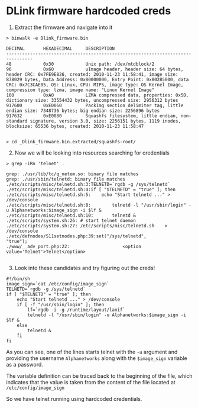 # DLink firmware hardcoded creds

1.  Extract the firmware and navigate into it

```
> binwalk -e Dlink_firmware.bin

DECIMAL       HEXADECIMAL     DESCRIPTION
--------------------------------------------------------------------------------
48            0x30            Unix path: /dev/mtdblock/2
96            0x60            uImage header, header size: 64 bytes, header CRC: 0x7FE9E826, created: 2010-11-23 11:58:41, image size: 878029 bytes, Data Address: 0x80000000, Entry Point: 0x802B5000, data CRC: 0x7C3CAE85, OS: Linux, CPU: MIPS, image type: OS Kernel Image, compression type: lzma, image name: "Linux Kernel Image"
160           0xA0            LZMA compressed data, properties: 0x5D, dictionary size: 33554432 bytes, uncompressed size: 2956312 bytes
917600        0xE0060         PackImg section delimiter tag, little endian size: 7348736 bytes; big endian size: 2256896 bytes
917632        0xE0080         Squashfs filesystem, little endian, non-standard signature, version 3.0, size: 2256151 bytes, 1119 inodes, blocksize: 65536 bytes, created: 2010-11-23 11:58:47


> cd _Dlink_firmware.bin.extracted/squashfs-root/

```

2. Now we will be looking into resources searching for credentials

```
> grep -iRn 'telnet' .

grep: ./usr/lib/tc/q_netem.so: binary file matches
grep: ./usr/sbin/telnetd: binary file matches
./etc/scripts/misc/telnetd.sh:3:TELNETD=`rgdb -g /sys/telnetd`
./etc/scripts/misc/telnetd.sh:4:if [ "$TELNETD" = "true" ]; then
./etc/scripts/misc/telnetd.sh:5:    echo "Start telnetd ..." > /dev/console
./etc/scripts/misc/telnetd.sh:8:        telnetd -l "/usr/sbin/login" -u Alphanetworks:$image_sign -i $lf &
./etc/scripts/misc/telnetd.sh:10:       telnetd &
./etc/scripts/system.sh:26: # start telnet daemon
./etc/scripts/system.sh:27: /etc/scripts/misc/telnetd.sh    > /dev/console
./etc/defnodes/S11setnodes.php:39:set("/sys/telnetd",           "true");
./www/__adv_port.php:22:                    <option value='Telnet'>Telnet</option>


```
3. Look into these candidates and try figuring out the creds!

```
#!/bin/sh
image_sign=`cat /etc/config/image_sign`
TELNETD=`rgdb -g /sys/telnetd`
if [ "$TELNETD" = "true" ]; then
	echo "Start telnetd ..." > /dev/console
	if [ -f "/usr/sbin/login" ]; then
		lf=`rgdb -i -g /runtime/layout/lanif`
		telnetd -l "/usr/sbin/login" -u Alphanetworks:$image_sign -i $lf &
	else
		telnetd &
	fi
fi

```

As you can see, one of the lines starts telnet with the `-u` argument and providing the username `Alphanetworks` along with the `$image_sign` variable as a password.

The variable definition can be traced back to the beginning of the file, which indicates that the value is taken from the content of the file located at `/etc/config/image_sign`

So we have telnet running using hardcoded credentials.
